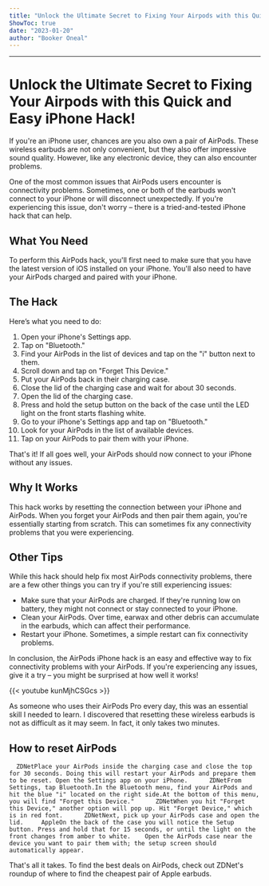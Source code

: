 ```yaml
---
title: "Unlock the Ultimate Secret to Fixing Your Airpods with this Quick and Easy iPhone Hack!"
ShowToc: true 
date: "2023-01-20"
author: "Booker Oneal"
---
```

*****
# Unlock the Ultimate Secret to Fixing Your Airpods with this Quick and Easy iPhone Hack!

If you're an iPhone user, chances are you also own a pair of AirPods. These wireless earbuds are not only convenient, but they also offer impressive sound quality. However, like any electronic device, they can also encounter problems.

One of the most common issues that AirPods users encounter is connectivity problems. Sometimes, one or both of the earbuds won't connect to your iPhone or will disconnect unexpectedly. If you're experiencing this issue, don't worry – there is a tried-and-tested iPhone hack that can help.

## What You Need
To perform this AirPods hack, you'll first need to make sure that you have the latest version of iOS installed on your iPhone. You'll also need to have your AirPods charged and paired with your iPhone.

## The Hack
Here’s what you need to do:

1. Open your iPhone's Settings app.
2. Tap on "Bluetooth."
3. Find your AirPods in the list of devices and tap on the "i" button next to them.
4. Scroll down and tap on "Forget This Device."
5. Put your AirPods back in their charging case.
6. Close the lid of the charging case and wait for about 30 seconds.
7. Open the lid of the charging case.
8. Press and hold the setup button on the back of the case until the LED light on the front starts flashing white.
9. Go to your iPhone's Settings app and tap on "Bluetooth."
10. Look for your AirPods in the list of available devices.
11. Tap on your AirPods to pair them with your iPhone.

That's it! If all goes well, your AirPods should now connect to your iPhone without any issues.

## Why It Works
This hack works by resetting the connection between your iPhone and AirPods. When you forget your AirPods and then pair them again, you're essentially starting from scratch. This can sometimes fix any connectivity problems that you were experiencing.

## Other Tips
While this hack should help fix most AirPods connectivity problems, there are a few other things you can try if you're still experiencing issues:

- Make sure that your AirPods are charged. If they're running low on battery, they might not connect or stay connected to your iPhone.
- Clean your AirPods. Over time, earwax and other debris can accumulate in the earbuds, which can affect their performance.
- Restart your iPhone. Sometimes, a simple restart can fix connectivity problems.

In conclusion, the AirPods iPhone hack is an easy and effective way to fix connectivity problems with your AirPods. If you're experiencing any issues, give it a try – you might be surprised at how well it works!

{{< youtube kunMjhCSGcs >}} 



As someone who uses their AirPods Pro every day, this was an essential skill I needed to learn. I discovered that resetting these wireless earbuds is not as difficult as it may seem. In fact, it only takes two minutes. 

 
##  How to reset AirPods 
 
      ZDNetPlace your AirPods inside the charging case and close the top for 30 seconds. Doing this will restart your AirPods and prepare them to be reset. Open the Settings app on your iPhone.      ZDNetFrom Settings, tap Bluetooth.In the Bluetooth menu, find your AirPods and hit the blue "i" located on the right side.At the bottom of this menu, you will find "Forget this Device."      ZDNetWhen you hit "Forget this Device," another option will pop up. Hit "Forget Device," which is in red font.      ZDNetNext, pick up your AirPods case and open the lid.     AppleOn the back of the case you will notice the Setup button. Press and hold that for 15 seconds, or until the light on the front changes from amber to white.    Open the AirPods case near the device you want to pair them with; the setup screen should automatically appear.


That's all it takes. To find the best deals on AirPods, check out ZDNet's roundup of where to find the cheapest pair of Apple earbuds. 





